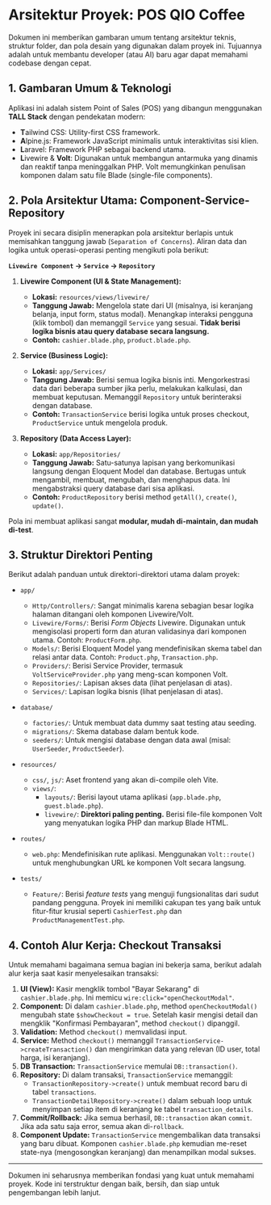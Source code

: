 # Arsitektur Proyek: POS QIO Coffee

Dokumen ini memberikan gambaran umum tentang arsitektur teknis, struktur folder, dan pola desain yang digunakan dalam proyek ini. Tujuannya adalah untuk membantu developer (atau AI) baru agar dapat memahami codebase dengan cepat.

## 1. Gambaran Umum & Teknologi

Aplikasi ini adalah sistem Point of Sales (POS) yang dibangun menggunakan **TALL Stack** dengan pendekatan modern:

-   **T**ailwind CSS: Utility-first CSS framework.
-   **A**lpine.js: Framework JavaScript minimalis untuk interaktivitas sisi klien.
-   **L**aravel: Framework PHP sebagai backend utama.
-   **L**ivewire & **Volt**: Digunakan untuk membangun antarmuka yang dinamis dan reaktif tanpa meninggalkan PHP. Volt memungkinkan penulisan komponen dalam satu file Blade (single-file components).

## 2. Pola Arsitektur Utama: Component-Service-Repository

Proyek ini secara disiplin menerapkan pola arsitektur berlapis untuk memisahkan tanggung jawab (`Separation of Concerns`). Aliran data dan logika untuk operasi-operasi penting mengikuti pola berikut:

**`Livewire Component` -> `Service` -> `Repository`**

1.  **Livewire Component (UI & State Management):**
    -   **Lokasi:** `resources/views/livewire/`
    -   **Tanggung Jawab:** Mengelola state dari UI (misalnya, isi keranjang belanja, input form, status modal). Menangkap interaksi pengguna (klik tombol) dan memanggil `Service` yang sesuai. **Tidak berisi logika bisnis atau query database secara langsung.**
    -   **Contoh:** `cashier.blade.php`, `product.blade.php`.

2.  **Service (Business Logic):**
    -   **Lokasi:** `app/Services/`
    -   **Tanggung Jawab:** Berisi semua logika bisnis inti. Mengorkestrasi data dari beberapa sumber jika perlu, melakukan kalkulasi, dan membuat keputusan. Memanggil `Repository` untuk berinteraksi dengan database.
    -   **Contoh:** `TransactionService` berisi logika untuk proses checkout, `ProductService` untuk mengelola produk.

3.  **Repository (Data Access Layer):**
    -   **Lokasi:** `app/Repositories/`
    -   **Tanggung Jawab:** Satu-satunya lapisan yang berkomunikasi langsung dengan Eloquent Model dan database. Bertugas untuk mengambil, membuat, mengubah, dan menghapus data. Ini mengabstraksi query database dari sisa aplikasi.
    -   **Contoh:** `ProductRepository` berisi method `getAll()`, `create()`, `update()`.

Pola ini membuat aplikasi sangat **modular, mudah di-maintain, dan mudah di-test**.

## 3. Struktur Direktori Penting

Berikut adalah panduan untuk direktori-direktori utama dalam proyek:

-   `app/`
    -   `Http/Controllers/`: Sangat minimalis karena sebagian besar logika halaman ditangani oleh komponen Livewire/Volt.
    -   `Livewire/Forms/`: Berisi *Form Objects* Livewire. Digunakan untuk mengisolasi properti form dan aturan validasinya dari komponen utama. Contoh: `ProductForm.php`.
    -   `Models/`: Berisi Eloquent Model yang mendefinisikan skema tabel dan relasi antar data. Contoh: `Product.php`, `Transaction.php`.
    -   `Providers/`: Berisi Service Provider, termasuk `VoltServiceProvider.php` yang meng-scan komponen Volt.
    -   `Repositories/`: Lapisan akses data (lihat penjelasan di atas).
    -   `Services/`: Lapisan logika bisnis (lihat penjelasan di atas).

-   `database/`
    -   `factories/`: Untuk membuat data dummy saat testing atau seeding.
    -   `migrations/`: Skema database dalam bentuk kode.
    -   `seeders/`: Untuk mengisi database dengan data awal (misal: `UserSeeder`, `ProductSeeder`).

-   `resources/`
    -   `css/`, `js/`: Aset frontend yang akan di-compile oleh Vite.
    -   `views/`:
        -   `layouts/`: Berisi layout utama aplikasi (`app.blade.php`, `guest.blade.php`).
        -   `livewire/`: **Direktori paling penting.** Berisi file-file komponen Volt yang menyatukan logika PHP dan markup Blade HTML.

-   `routes/`
    -   `web.php`: Mendefinisikan rute aplikasi. Menggunakan `Volt::route()` untuk menghubungkan URL ke komponen Volt secara langsung.

-   `tests/`
    -   `Feature/`: Berisi *feature tests* yang menguji fungsionalitas dari sudut pandang pengguna. Proyek ini memiliki cakupan tes yang baik untuk fitur-fitur krusial seperti `CashierTest.php` dan `ProductManagementTest.php`.

## 4. Contoh Alur Kerja: Checkout Transaksi

Untuk memahami bagaimana semua bagian ini bekerja sama, berikut adalah alur kerja saat kasir menyelesaikan transaksi:

1.  **UI (View):** Kasir mengklik tombol "Bayar Sekarang" di `cashier.blade.php`. Ini memicu `wire:click="openCheckoutModal"`.
2.  **Component:** Di dalam `cashier.blade.php`, method `openCheckoutModal()` mengubah state `$showCheckout = true`. Setelah kasir mengisi detail dan mengklik "Konfirmasi Pembayaran", method `checkout()` dipanggil.
3.  **Validation:** Method `checkout()` memvalidasi input.
4.  **Service:** Method `checkout()` memanggil `TransactionService->createTransaction()` dan mengirimkan data yang relevan (ID user, total harga, isi keranjang).
5.  **DB Transaction:** `TransactionService` memulai `DB::transaction()`.
6.  **Repository:** Di dalam transaksi, `TransactionService` memanggil:
    -   `TransactionRepository->create()` untuk membuat record baru di tabel `transactions`.
    -   `TransactionDetailRepository->create()` dalam sebuah loop untuk menyimpan setiap item di keranjang ke tabel `transaction_details`.
7.  **Commit/Rollback:** Jika semua berhasil, `DB::transaction` akan `commit`. Jika ada satu saja error, semua akan di-`rollback`.
8.  **Component Update:** `TransactionService` mengembalikan data transaksi yang baru dibuat. Komponen `cashier.blade.php` kemudian me-reset state-nya (mengosongkan keranjang) dan menampilkan modal sukses.

---

Dokumen ini seharusnya memberikan fondasi yang kuat untuk memahami proyek. Kode ini terstruktur dengan baik, bersih, dan siap untuk pengembangan lebih lanjut.
